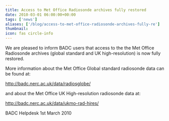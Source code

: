 ```yaml
---
title: Access to Met Office Radiosonde archives fully restored
date: 2010-03-01 06:00:00+00:00
tags: ['news']
aliases: ['/blog/access-to-met-office-radiosonde-archives-fully-re']
thumbnail: 
icon: fas circle-info
---
```



We are pleased to inform BADC users that access to the the Met Office Radiosonde archives (global standard and UK high-resolution) is now fully restored.


 
More information about the Met Office Global standard radiosonde data can be found at:


 
<http://badc.nerc.ac.uk/data/radiosglobe/>


 
and about the Met Office UK High-resolution radiosonde data at:


 
http://badc.nerc.ac.uk/data/ukmo-rad-hires/


 
BADC Helpdesk
1st March 2010



